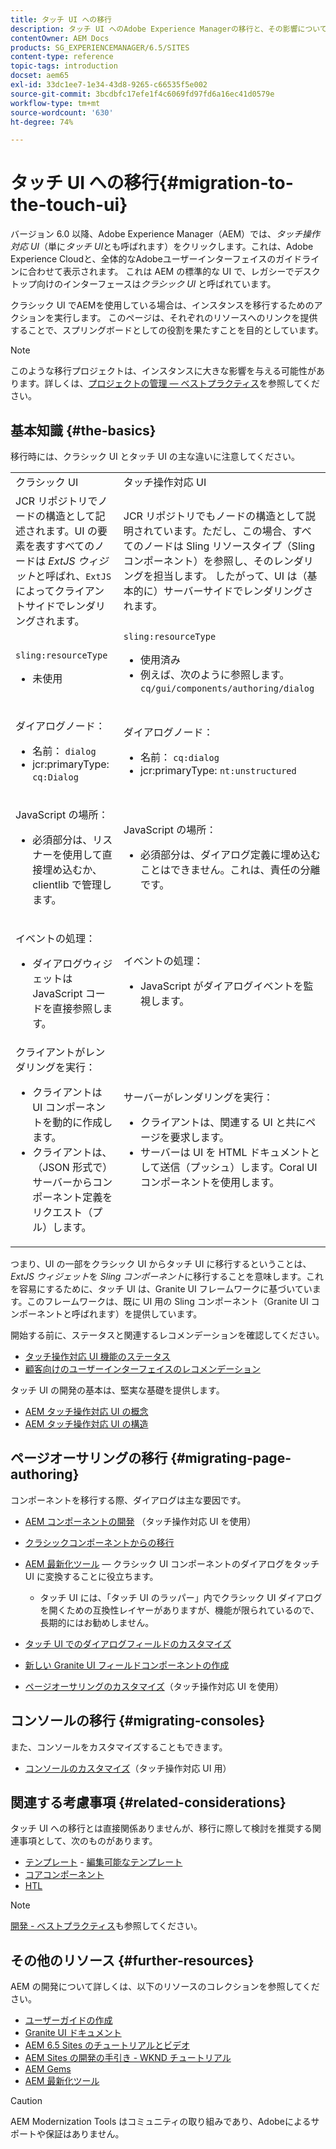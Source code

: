 ```yaml
---
title: タッチ UI への移行
description: タッチ UI へのAdobe Experience Managerの移行と、その影響について説明します。
contentOwner: AEM Docs
products: SG_EXPERIENCEMANAGER/6.5/SITES
content-type: reference
topic-tags: introduction
docset: aem65
exl-id: 33dc1ee7-1e34-43d8-9265-c66535f5e002
source-git-commit: 3bcdbfc17efe1f4c6069fd97fd6a16ec41d0579e
workflow-type: tm+mt
source-wordcount: '630'
ht-degree: 74%

---
```


# タッチ UI への移行{#migration-to-the-touch-ui}

バージョン 6.0 以降、Adobe Experience Manager（AEM）では、*タッチ操作対応 UI*（単に&#x200B;*タッチ UI*&#x200B;とも呼ばれます）をクリックします。これは、Adobe Experience Cloudと、全体的なAdobeユーザーインターフェイスのガイドラインに合わせて表示されます。 これは AEM の標準的な UI で、レガシーでデスクトップ向けのインターフェースは&#x200B;*クラシック UI* と呼ばれています。

クラシック UI でAEMを使用している場合は、インスタンスを移行するためのアクションを実行します。 このページは、それぞれのリソースへのリンクを提供することで、スプリングボードとしての役割を果たすことを目的としています。

>[!NOTE]
>
>このような移行プロジェクトは、インスタンスに大きな影響を与える可能性があります。詳しくは、[プロジェクトの管理 — ベストプラクティス](/help/managing/best-practices.md)を参照してください。

## 基本知識 {#the-basics}

移行時には、クラシック UI とタッチ UI の主な違いに注意してください。

<table>
 <tbody>
  <tr>
   <td>クラシック UI</td>
   <td>タッチ操作対応 UI</td>
  </tr>
  <tr>
   <td>JCR リポジトリでノードの構造として記述されます。UI の要素を表すすべてのノードは <em>ExtJS ウィジット</em>と呼ばれ、<code>ExtJS</code> によってクライアントサイドでレンダリングされます。</td>
   <td>JCR リポジトリでもノードの構造として説明されています。ただし、この場合、すべてのノードは Sling リソースタイプ（Sling コンポーネント）を参照し、そのレンダリングを担当します。 したがって、UI は（基本的に）サーバーサイドでレンダリングされます。</td>
  </tr>
  <tr>
   <td><p><code>sling:resourceType</code></p>
    <ul>
     <li>未使用</li>
    </ul> </td>
   <td><code>sling:resourceType</code>
    <ul>
     <li>使用済み</li>
     <li>例えば、次のように参照します。<br /> <code>cq/gui/components/authoring/dialog</code><br /> </li>
    </ul> </td>
  </tr>
  <tr>
   <td><p>ダイアログノード：</p>
    <ul>
     <li>名前： <code>dialog</code></li>
     <li>jcr:primaryType: <code>cq:Dialog</code></li>
    </ul> </td>
   <td><p>ダイアログノード：</p>
    <ul>
     <li>名前： <code>cq:dialog</code></li>
     <li>jcr:primaryType: <code>nt:unstructured</code></li>
    </ul> </td>
  </tr>
  <tr>
   <td><p>JavaScript の場所：</p>
    <ul>
     <li>必須部分は、リスナーを使用して直接埋め込むか、clientlib で管理します。</li>
    </ul> </td>
   <td><p>JavaScript の場所：</p>
    <ul>
     <li>必須部分は、ダイアログ定義に埋め込むことはできません。これは、責任の分離です。</li>
    </ul> </td>
  </tr>
  <tr>
   <td><p>イベントの処理：</p>
    <ul>
     <li>ダイアログウィジェットは JavaScript コードを直接参照します。</li>
    </ul> </td>
   <td><p>イベントの処理：</p>
    <ul>
     <li>JavaScript がダイアログイベントを監視します。</li>
    </ul> </td>
  </tr>
  <tr>
   <td>クライアントがレンダリングを実行：
    <ul>
     <li>クライアントは UI コンポーネントを動的に作成します。</li>
     <li>クライアントは、（JSON 形式で）サーバーからコンポーネント定義をリクエスト（プル）します。</li>
    </ul> </td>
   <td>サーバーがレンダリングを実行：
    <ul>
     <li>クライアントは、関連する UI と共にページを要求します。</li>
     <li>サーバーは UI を HTML ドキュメントとして送信（プッシュ）します。Coral UI コンポーネントを使用します。<br /> </li>
    </ul> </td>
  </tr>
 </tbody>
</table>

つまり、UI の一部をクラシック UI からタッチ UI に移行するということは、*ExtJS ウィジェット*&#x200B;を *Sling コンポーネント*&#x200B;に移行することを意味します。これを容易にするために、タッチ UI は、Granite UI フレームワークに基づいています。このフレームワークは、既に UI 用の Sling コンポーネント（Granite UI コンポーネントと呼ばれます）を提供しています。

開始する前に、ステータスと関連するレコメンデーションを確認してください。

* [タッチ操作対応 UI 機能のステータス](/help/release-notes/touch-ui-features-status.md)
* [顧客向けのユーザーインターフェイスのレコメンデーション](/help/sites-deploying/ui-recommendations.md)

タッチ UI の開発の基本は、堅実な基礎を提供します。

* [AEM タッチ操作対応 UI の概念](/help/sites-developing/touch-ui-concepts.md)
* [AEM タッチ操作対応 UI の構造](/help/sites-developing/touch-ui-structure.md)

## ページオーサリングの移行 {#migrating-page-authoring}

コンポーネントを移行する際、ダイアログは主な要因です。

* [AEM コンポーネントの開発](/help/sites-developing/developing-components.md) （タッチ操作対応 UI を使用）
* [クラシックコンポーネントからの移行](/help/sites-developing/developing-components.md#migrating-from-a-classic-component)
* [AEM 最新化ツール](/help/sites-developing/modernization-tools.md) — クラシック UI コンポーネントのダイアログをタッチ UI に変換することに役立ちます。

   * タッチ UI には、「タッチ UI のラッパー」内でクラシック UI ダイアログを開くための互換性レイヤーがありますが、機能が限られているので、長期的にはお勧めしません。

* [タッチ UI でのダイアログフィールドのカスタマイズ](https://helpx.adobe.com/jp/experience-manager/kt/eseminars/gems/aem-customizing-dialog-fields-in-touch-ui.html)
* [新しい Granite UI フィールドコンポーネントの作成](/help/sites-developing/granite-ui-component.md)
* [ページオーサリングのカスタマイズ](/help/sites-developing/customizing-page-authoring-touch.md)（タッチ操作対応 UI を使用）

## コンソールの移行 {#migrating-consoles}

また、コンソールをカスタマイズすることもできます。

* [コンソールのカスタマイズ](/help/sites-developing/customizing-consoles-touch.md)（タッチ操作対応 UI 用）

## 関連する考慮事項 {#related-considerations}

タッチ UI への移行とは直接関係ありませんが、移行に際して検討を推奨する関連事項として、次のものがあります。

* [テンプレート](/help/sites-developing/templates.md) - [編集可能なテンプレート](/help/sites-developing/page-templates-editable.md)
* [コアコンポーネント](https://experienceleague.adobe.com/docs/experience-manager-core-components/using/introduction.html?lang=ja)
* [HTL](https://experienceleague.adobe.com/docs/experience-manager-htl/content/overview.html?lang=ja)

>[!NOTE]
>
>[開発 - ベストプラクティス](/help/sites-developing/best-practices.md)も参照してください。

## その他のリソース {#further-resources}

AEM の開発について詳しくは、以下のリソースのコレクションを参照してください。

* [ユーザーガイドの作成](/help/sites-developing/home.md)
* [Granite UI ドキュメント](https://developer.adobe.com/experience-manager/reference-materials/6-5/granite-ui/api/jcr_root/libs/granite/ui/index.html)
* [AEM 6.5 Sites のチュートリアルとビデオ](https://experienceleague.adobe.com/docs/experience-manager-learn/sites/overview.html?lang=ja)
* [AEM Sites の開発の手引き - WKND チュートリアル ](/help/sites-developing/getting-started.md)
* [AEM Gems](https://experienceleague.adobe.com/docs/events/experience-manager-gems-recordings/overview.html)
* [AEM 最新化ツール](https://opensource.adobe.com/aem-modernize-tools/)

>[!CAUTION]
>
>AEM Modernization Tools はコミュニティの取り組みであり、Adobeによるサポートや保証はありません。
